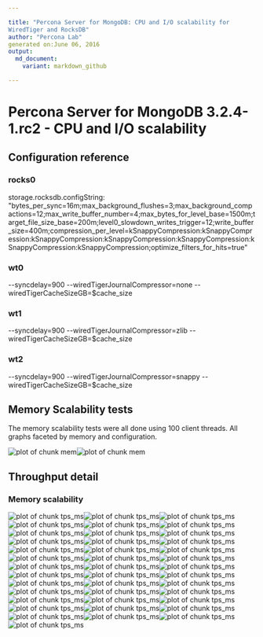 ```yaml
---

title: "Percona Server for MongoDB: CPU and I/O scalability for
WiredTiger and RocksDB"
author: "Percona Lab"
generated on:June 06, 2016
output:
  md_document:
    variant: markdown_github

---
```



# Percona Server for MongoDB 3.2.4-1.rc2 - CPU and I/O scalability 

## Configuration reference

### rocks0

storage.rocksdb.configString:
"bytes_per_sync=16m;max_background_flushes=3;max_background_compactions=12;max_write_buffer_number=4;max_bytes_for_level_base=1500m;target_file_size_base=200m;level0_slowdown_writes_trigger=12;write_buffer_size=400m;compression_per_level=kSnappyCompression:kSnappyCompression:kSnappyCompression:kSnappyCompression:kSnappyCompression:kSnappyCompression:kSnappyCompression;optimize_filters_for_hits=true"

### wt0

--syncdelay=900 --wiredTigerJournalCompressor=none --wiredTigerCacheSizeGB=$cache_size

### wt1

--syncdelay=900 --wiredTigerJournalCompressor=zlib --wiredTigerCacheSizeGB=$cache_size

### wt2

--syncdelay=900 --wiredTigerJournalCompressor=snappy --wiredTigerCacheSizeGB=$cache_size

## Memory Scalability tests

The memory scalability tests were all done using 100 client threads.
All graphs faceted by memory and configuration. 

![plot of chunk mem](figure/mem-1.png)![plot of chunk mem](figure/mem-2.png)

## Throughput detail 

### Memory scalability

![plot of chunk tps_ms](figure/tps_ms-1.png)![plot of chunk tps_ms](figure/tps_ms-2.png)![plot of chunk tps_ms](figure/tps_ms-3.png)![plot of chunk tps_ms](figure/tps_ms-4.png)![plot of chunk tps_ms](figure/tps_ms-5.png)![plot of chunk tps_ms](figure/tps_ms-6.png)![plot of chunk tps_ms](figure/tps_ms-7.png)![plot of chunk tps_ms](figure/tps_ms-8.png)![plot of chunk tps_ms](figure/tps_ms-9.png)![plot of chunk tps_ms](figure/tps_ms-10.png)![plot of chunk tps_ms](figure/tps_ms-11.png)![plot of chunk tps_ms](figure/tps_ms-12.png)![plot of chunk tps_ms](figure/tps_ms-13.png)![plot of chunk tps_ms](figure/tps_ms-14.png)![plot of chunk tps_ms](figure/tps_ms-15.png)![plot of chunk tps_ms](figure/tps_ms-16.png)![plot of chunk tps_ms](figure/tps_ms-17.png)![plot of chunk tps_ms](figure/tps_ms-18.png)![plot of chunk tps_ms](figure/tps_ms-19.png)![plot of chunk tps_ms](figure/tps_ms-20.png)![plot of chunk tps_ms](figure/tps_ms-21.png)![plot of chunk tps_ms](figure/tps_ms-22.png)![plot of chunk tps_ms](figure/tps_ms-23.png)![plot of chunk tps_ms](figure/tps_ms-24.png)![plot of chunk tps_ms](figure/tps_ms-25.png)![plot of chunk tps_ms](figure/tps_ms-26.png)![plot of chunk tps_ms](figure/tps_ms-27.png)![plot of chunk tps_ms](figure/tps_ms-28.png)![plot of chunk tps_ms](figure/tps_ms-29.png)![plot of chunk tps_ms](figure/tps_ms-30.png)![plot of chunk tps_ms](figure/tps_ms-31.png)![plot of chunk tps_ms](figure/tps_ms-32.png)![plot of chunk tps_ms](figure/tps_ms-33.png)![plot of chunk tps_ms](figure/tps_ms-34.png)![plot of chunk tps_ms](figure/tps_ms-35.png)![plot of chunk tps_ms](figure/tps_ms-36.png)![plot of chunk tps_ms](figure/tps_ms-37.png)![plot of chunk tps_ms](figure/tps_ms-38.png)![plot of chunk tps_ms](figure/tps_ms-39.png)![plot of chunk tps_ms](figure/tps_ms-40.png)


